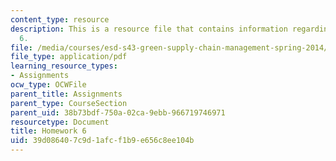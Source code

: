 ```yaml
---
content_type: resource
description: This is a resource file that contains information regarding homework
  6.
file: /media/courses/esd-s43-green-supply-chain-management-spring-2014/39d086407c9d1afcf1b9e656c8ee104b_MITESD_S43S14_6_HW.pdf
file_type: application/pdf
learning_resource_types:
- Assignments
ocw_type: OCWFile
parent_title: Assignments
parent_type: CourseSection
parent_uid: 38b73bdf-750a-02ca-9ebb-966719746971
resourcetype: Document
title: Homework 6
uid: 39d08640-7c9d-1afc-f1b9-e656c8ee104b
---
```

